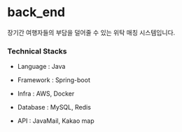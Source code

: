 # back_end
 장기간 여행자들의 부담을 덜어줄 수 있는 위탁 매칭 시스템입니다.

### Technical Stacks

+ Language : Java

+ Framework : Spring-boot

+ Infra : AWS, Docker

+ Database : MySQL, Redis

+ API : JavaMail, Kakao map


